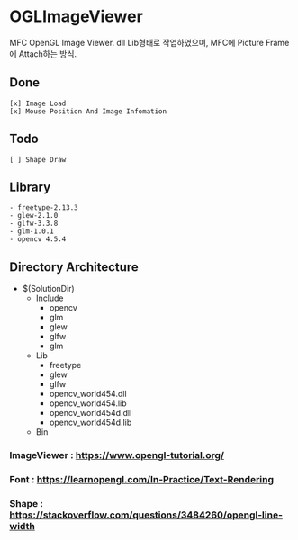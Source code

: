 # OGLImageViewer
 MFC OpenGL Image Viewer. dll Lib형태로 작업하였으며, MFC에 Picture Frame에 Attach하는 방식.

## Done
	[x] Image Load
	[x] Mouse Position And Image Infomation

## Todo
	[ ] Shape Draw

## Library
	- freetype-2.13.3
	- glew-2.1.0
	- glfw-3.3.8
	- glm-1.0.1
	- opencv 4.5.4

## Directory Architecture
- $(SolutionDir)
	- Include
		- opencv
		- glm
		- glew
		- glfw
		- glm
  	-  Lib
		- freetype
		- glew
		- glfw
		- opencv_world454.dll
		- opencv_world454.lib
		- opencv_world454d.dll
		- opencv_world454d.lib
  - Bin

### ImageViewer : https://www.opengl-tutorial.org/
### Font :  https://learnopengl.com/In-Practice/Text-Rendering
### Shape :  https://stackoverflow.com/questions/3484260/opengl-line-width